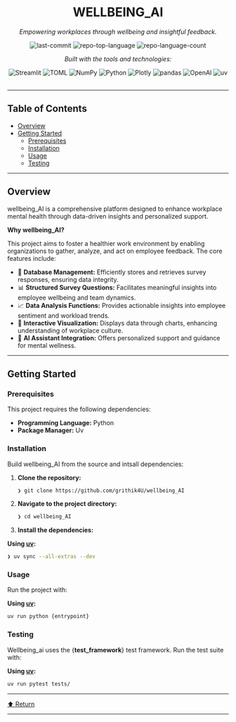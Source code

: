 <div id="top">

<!-- HEADER STYLE: CLASSIC -->
<div align="center">


# WELLBEING_AI

<em>Empowering workplaces through wellbeing and insightful feedback.</em>

<!-- BADGES -->
<img src="https://img.shields.io/github/last-commit/grithik4U/wellbeing_AI?style=flat&logo=git&logoColor=white&color=0080ff" alt="last-commit">
<img src="https://img.shields.io/github/languages/top/grithik4U/wellbeing_AI?style=flat&color=0080ff" alt="repo-top-language">
<img src="https://img.shields.io/github/languages/count/grithik4U/wellbeing_AI?style=flat&color=0080ff" alt="repo-language-count">

<em>Built with the tools and technologies:</em>

<img src="https://img.shields.io/badge/Streamlit-FF4B4B.svg?style=flat&logo=Streamlit&logoColor=white" alt="Streamlit">
<img src="https://img.shields.io/badge/TOML-9C4121.svg?style=flat&logo=TOML&logoColor=white" alt="TOML">
<img src="https://img.shields.io/badge/NumPy-013243.svg?style=flat&logo=NumPy&logoColor=white" alt="NumPy">
<img src="https://img.shields.io/badge/Python-3776AB.svg?style=flat&logo=Python&logoColor=white" alt="Python">
<img src="https://img.shields.io/badge/Plotly-3F4F75.svg?style=flat&logo=Plotly&logoColor=white" alt="Plotly">
<img src="https://img.shields.io/badge/pandas-150458.svg?style=flat&logo=pandas&logoColor=white" alt="pandas">
<img src="https://img.shields.io/badge/OpenAI-412991.svg?style=flat&logo=OpenAI&logoColor=white" alt="OpenAI">
<img src="https://img.shields.io/badge/uv-DE5FE9.svg?style=flat&logo=uv&logoColor=white" alt="uv">

</div>
<br>

---

## Table of Contents

- [Overview](#overview)
- [Getting Started](#getting-started)
    - [Prerequisites](#prerequisites)
    - [Installation](#installation)
    - [Usage](#usage)
    - [Testing](#testing)

---

## Overview

wellbeing_AI is a comprehensive platform designed to enhance workplace mental health through data-driven insights and personalized support. 

**Why wellbeing_AI?**

This project aims to foster a healthier work environment by enabling organizations to gather, analyze, and act on employee feedback. The core features include:

- 🌟 **Database Management:** Efficiently stores and retrieves survey responses, ensuring data integrity.
- 📊 **Structured Survey Questions:** Facilitates meaningful insights into employee wellbeing and team dynamics.
- 📈 **Data Analysis Functions:** Provides actionable insights into employee sentiment and workload trends.
- 🎨 **Interactive Visualization:** Displays data through charts, enhancing understanding of workplace culture.
- 🤖 **AI Assistant Integration:** Offers personalized support and guidance for mental wellness.

---

## Getting Started

### Prerequisites

This project requires the following dependencies:

- **Programming Language:** Python
- **Package Manager:** Uv

### Installation

Build wellbeing_AI from the source and intsall dependencies:

1. **Clone the repository:**

    ```sh
    ❯ git clone https://github.com/grithik4U/wellbeing_AI
    ```

2. **Navigate to the project directory:**

    ```sh
    ❯ cd wellbeing_AI
    ```

3. **Install the dependencies:**

**Using [uv](https://docs.astral.sh/uv/):**

```sh
❯ uv sync --all-extras --dev
```

### Usage

Run the project with:

**Using [uv](https://docs.astral.sh/uv/):**

```sh
uv run python {entrypoint}
```

### Testing

Wellbeing_ai uses the {__test_framework__} test framework. Run the test suite with:

**Using [uv](https://docs.astral.sh/uv/):**

```sh
uv run pytest tests/
```

---

<div align="left"><a href="#top">⬆ Return</a></div>

---
